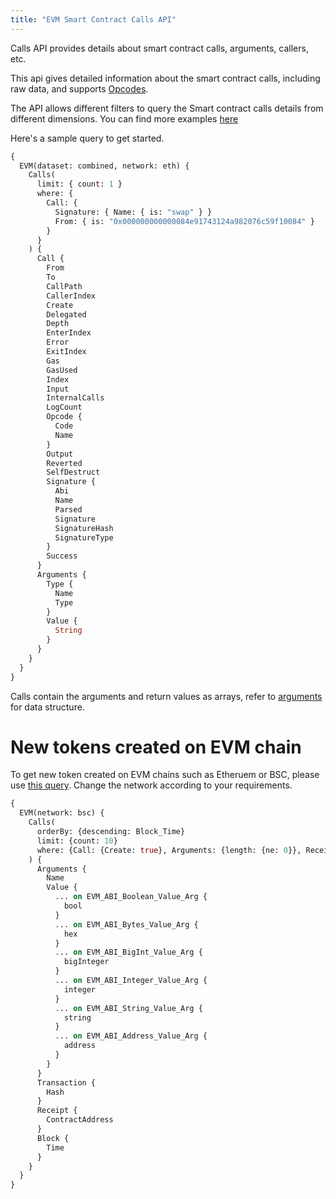 ```yaml
---
title: "EVM Smart Contract Calls API"
---
```


<head>
<meta name="title" content="EVM Smart Contract Calls API"/>

<meta name="description" content="Explore Ethereum smart contract call data. Analyze smart contract calls with detailed information."/>

<meta name="keywords" content="Ethereum, smart contract, Ethereum smart contracts, blockchain transactions, blockchain analysis, smart contract calls, DApps, cryptocurrency, token transfers, crypto transactions, Ethereum transactions, blockchain analytics, Ethereum data"/>

<meta name="robots" content="index, follow"/>
<meta http-equiv="Content-Type" content="text/html; charset=utf-8"/>
<meta name="language" content="English"/>

<!-- Open Graph / Facebook -->
<meta property="og:type" content="website" />

<meta property="og:title" content="EVM Smart Contract Calls API" />

<meta property="og:description" content="Explore Ethereum smart contract call data. Analyze smart contract calls with detailed information."/>

<!-- Twitter -->
<meta property="twitter:card" content="summary_large_image" />

<meta property="twitter:title" content="EVM Smart Contract Calls API" />

<meta property="twitter:description" content="Explore Ethereum smart contract call data. Analyze smart contract calls with detailed information." />
</head>

Calls API provides details about smart contract calls, arguments, callers, etc.

This api gives detailed information about the smart contract calls, including raw data, and supports [Opcodes](https://github.com/crytic/evm-opcodes).

The API allows different filters to query the Smart contract calls details from different dimensions.
You can find more examples [here](https://docs.bitquery.io/docs/blockchain/Ethereum/calls/smartcontract/)

Here's a sample query to get started.

```graphql
{
  EVM(dataset: combined, network: eth) {
    Calls(
      limit: { count: 1 }
      where: {
        Call: {
          Signature: { Name: { is: "swap" } }
          From: { is: "0x000000000000084e91743124a982076c59f10084" }
        }
      }
    ) {
      Call {
        From
        To
        CallPath
        CallerIndex
        Create
        Delegated
        Depth
        EnterIndex
        Error
        ExitIndex
        Gas
        GasUsed
        Index
        Input
        InternalCalls
        LogCount
        Opcode {
          Code
          Name
        }
        Output
        Reverted
        SelfDestruct
        Signature {
          Abi
          Name
          Parsed
          Signature
          SignatureHash
          SignatureType
        }
        Success
      }
      Arguments {
        Type {
          Name
          Type
        }
        Value {
          String
        }
      }
    }
  }
}
```

Calls contain the arguments and return values as arrays, refer to [arguments](/docs/evm/arguments) for data structure.


# New tokens created on EVM chain

To get new token created on EVM chains such as Etheruem or BSC, please use [this query](https://ide.bitquery.io/Newly-Created-Tokens-on-BSC-network_4).
Change the network according to your requirements.

```graphql
{
  EVM(network: bsc) {
    Calls(
      orderBy: {descending: Block_Time}
      limit: {count: 10}
      where: {Call: {Create: true}, Arguments: {length: {ne: 0}}, Receipt: {ContractAddress: {not: "0x0000000000000000000000000000000000000000"}}, TransactionStatus: {Success: true}}
    ) {
      Arguments {
        Name
        Value {
          ... on EVM_ABI_Boolean_Value_Arg {
            bool
          }
          ... on EVM_ABI_Bytes_Value_Arg {
            hex
          }
          ... on EVM_ABI_BigInt_Value_Arg {
            bigInteger
          }
          ... on EVM_ABI_Integer_Value_Arg {
            integer
          }
          ... on EVM_ABI_String_Value_Arg {
            string
          }
          ... on EVM_ABI_Address_Value_Arg {
            address
          }
        }
      }
      Transaction {
        Hash
      }
      Receipt {
        ContractAddress
      }
      Block {
        Time
      }
    }
  }
}
````

